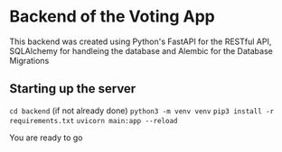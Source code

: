 # Backend of the Voting App

This backend was created using Python's FastAPI for the RESTful API, SQLAlchemy for handleing the database and Alembic for the Database Migrations

## Starting up the server

`cd backend` (if not already done)
`python3 -m venv venv`
`pip3 install -r requirements.txt`
`uvicorn main:app --reload`

You are ready to go
